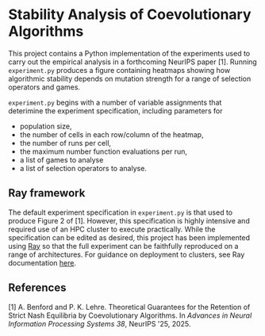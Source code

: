 # Stability Analysis of Coevolutionary Algorithms

This project contains a Python implementation of the experiments used to carry out the empirical analysis in a forthcoming NeurIPS paper \[1\]. Running ``experiment.py`` produces a figure containing heatmaps showing how algorithmic stability depends on mutation strength for a range of selection operators and games.

``experiment.py`` begins with a number of variable assignments that deterimine the experiment specification, including parameters for
* population size,
* the number of cells in each row/column of the heatmap,
* the number of runs per cell,
* the maximum number function evaluations per run,
* a list of games to analyse
* a list of selection operators to analyse.


## Ray framework

The default experiment specification in ``experiment.py`` is that used to produce Figure 2 of \[1\]. However, this specification is highly intensive and required use of an HPC cluster to execute practically. While the specification can be edited as desired, this project has been implemented using [Ray](https://docs.ray.io/en/latest/index.html) so that the full experiment can be faithfully reproduced on a range of architectures. For guidance on deployment to clusters, see Ray documentation [here](https://docs.ray.io/en/latest/cluster/getting-started.html#cluster-index).

## References

\[1\] A. Benford and P. K. Lehre. Theoretical Guarantees for the Retention of Strict Nash Equilibria by Coevolutionary Algorithms. In *Advances in Neural Information Processing Systems 38*, NeurIPS '25, 2025.
